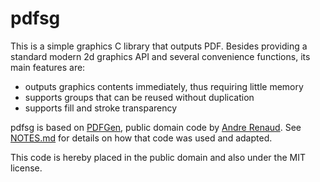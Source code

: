 # pdfsg

This is a simple graphics C library that outputs PDF.
Besides providing a standard modern 2d graphics API and several convenience functions, its main features are:

- outputs graphics contents immediately, thus requiring little memory
- supports groups that can be reused without duplication
- supports fill and stroke transparency

pdfsg is based on [PDFGen](https://github.com/AndreRenaud/PDFGen), public domain code by [Andre Renaud](https://github.com/AndreRenaud). See [NOTES.md](NOTES.md) for details on how that code was used and adapted.

This code is hereby placed in the public domain and also under the MIT license.
